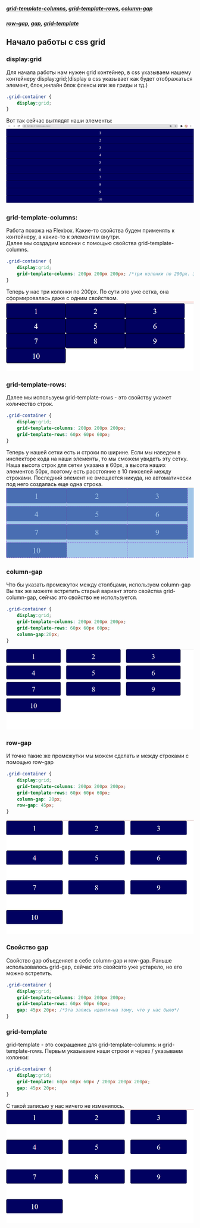 
##### [grid-template-columns](#grid-template-columns), [grid-template-rows](#grid-template-rows), [column-gap](#columnGap)
##### [row-gap](#rowGap), [gap](#gap), [grid-template](#grid-template)
## Начало работы с css grid ##

### display:grid ###
Для начала работы нам нужен  grid контейнер, в css указываем нашему контейнеру display:grid;(display в css указывает как будет отображаться элемент, блок,инлайн блок флексы или же гриды и тд.)
```css
.grid-container {
    display:grid;
}
```
Вот так сейчас выглядят наши элементы:
![elementsGrid](img/elements.png)<br>
### grid-template-columns: ###
Работа похожа на Flexbox. Какие-то свойства будем применять к контейнеру, а какие-то к элементам внутри.<br>
Далее мы создадим колонки с помощью свойства <a name="grid-template-columns"> grid-template-columns. </a>
```css
.grid-container {
    display:grid;
    grid-template-columns: 200px 200px 200px; /*три колонки по 200px. Здесь можно использовать любые единицы*/
}
```
Теперь у нас три колонки по 200px. По сути это уже сетка, она сформировалась даже с одним свойством.
![columnsGrid](img/columns.png)<br>
### grid-template-rows: ###
Далее мы используем <a name="grid-template-rows"> grid-template-rows </a> - это свойству укажет количество строк.
```css
.grid-container {
    display:grid;
    grid-template-columns: 200px 200px 200px;
    grid-template-rows: 60px 60px 60px;
}
```
Теперь у нашей сетки есть и строки по ширине. Если мы наведем в инспекторе кода на наши элементы, то мы сможем увидеть эту сетку. Наша высота строк для сетки указана в 60px, а высота наших элементов 50px, поэтому есть расстояние в 10 пикселей между строками. Последний элемент не вмещается никуда, но автоматически под него создалась еще одна строка.
![rows](img/rows.png)<br>
### column-gap ###
Что бы указать промежуток между столбцами, используем <a name="columnGap"> column-gap </a><br>
Вы так же можете встретить старый вариант этого свойства grid-column-gap, сейчас это свойство не используется.
```css
.grid-container {
    display:grid;
    grid-template-columns: 200px 200px 200px;
    grid-template-rows: 60px 60px 60px;
    column-gap:20px;
}
```
![columnGap](img/columnGap.png)<br>
### row-gap ###
И точно такие же промежутки мы можем сделать и между строками с помощью <a name ="rowGap"> row-gap </a>
```css
.grid-container {
    display:grid;
    grid-template-columns: 200px 200px 200px;
    grid-template-rows: 60px 60px 60px;
    column-gap: 20px;
    row-gap: 45px;
}
```
![rowGap](img/rowGap.png)<br>
### Свойство gap ###
Свойство <a name ="gap"> gap</a> объеденяет в себе column-gap и row-gap. Раньше использовалось grid-gap, сейчас это свойсвто уже устарело, но его можно встретить. 
```css
.grid-container {
    display:grid;
    grid-template-columns: 200px 200px 200px;
    grid-template-rows: 60px 60px 60px;
    gap: 45px 20px; /*Эта запись идентична тому, что у нас было*/
}
```
### grid-template ###
<a name ="grid-template"> grid-template </a> - это сокращение для grid-template-columns: и grid-template-rows. Первым указываем наши строки и через / указываем колонки:

```css
.grid-container {
    display:grid;
    grid-template: 60px 60px 60px / 200px 200px 200px;
    gap: 45px 20px; 
}
```
С такой записью у нас ничего не изменилось.
![rowGap](img/rowGap.png)<br>
